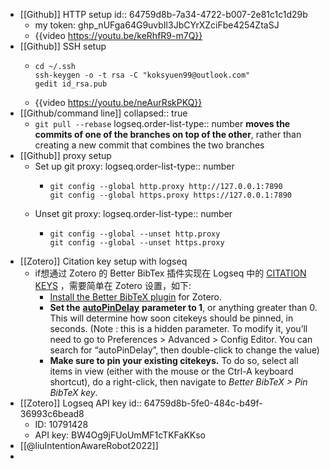 - [[Github]] HTTP setup
  id:: 64759d8b-7a34-4722-b007-2e81c1c1d29b
	- my token: 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
	- {{video https://youtu.be/keRhfR9-m7Q}}
- [[Github]] SSH setup
	- ```
	  cd ~/.ssh
	  ssh-keygen -o -t rsa -C "koksyuen99@outlook.com"
	  gedit id_rsa.pub
	  ```
	- {{video https://youtu.be/neAurRskPKQ}}
- [[Github/command line]]
  collapsed:: true
	- `git pull --rebase`
	  logseq.order-list-type:: number
	  **moves the commits of one of the branches on top of the other**, rather than creating a new commit that combines the two branches
- [[Github]] proxy setup
	- Set up git proxy:
	  logseq.order-list-type:: number
		- ```
		  git config --global http.proxy http://127.0.0.1:7890
		  git config --global https.proxy https://127.0.0.1:7890
		  ```
	- Unset git proxy:
	  logseq.order-list-type:: number
		- ```
		  git config --global --unset http.proxy
		  git config --global --unset https.proxy
		  ```
- [[Zotero]] Citation key setup with logseq
	- if想通过 Zotero 的 Better BibTex 插件实现在 Logseq 中的 [CITATION KEYS](https://retorque.re/zotero-better-bibtex/citing/) ，需要简单在 Zotero 设置，如下:
		- [Install the Better BibTeX plugin](https://retorque.re/zotero-better-bibtex/installation/) for Zotero.
		- **Set the** [**autoPinDelay**](https://retorque.re/zotero-better-bibtex/installation/preferences/hidden-preferences/#autopindelay) **parameter to 1**, or anything greater than 0. This will determine how soon citekeys should be pinned, in seconds. (Note : this is a hidden parameter. To modify it, you’ll need to go to Preferences > Advanced > Config Editor. You can search for “autoPinDelay”, then double-click to change the value)
		- **Make sure to pin your existing citekeys.** To do so, select all items in view (either with the mouse or the Ctrl-A keyboard shortcut), do a right-click, then navigate to *Better BibTeX > Pin BibTeX key*.
- [[Zotero]] Logseq API key
  id:: 64759d8b-5fe0-484c-b49f-36993c6bead8
	- ID: 10791428
	- API key: BW4Og9jFUoUmMF1cTKFaKKso
- [[@liuIntentionAwareRobot2022]]
-